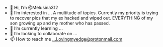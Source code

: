 - 👋 Hi, I’m @Melusina312
- 👀 I’m interested in ... A multitude of topics. Currently my priority is trying to recover pics that my ex hacked and wiped out. EVERYTHING of my son growing up and my mother who has passed.
- 🌱 I’m currently learning ...
- 💞️ I’m looking to collaborate on ...
- 📫 How to reach me ...Lovingmyedge@protonmail.com

<!---
Melusina312/Melusina312 is a ✨ special ✨ repository because its `README.md` (this file) appears on your GitHub profile.
You can click the Preview link to take a look at your changes.
--->

